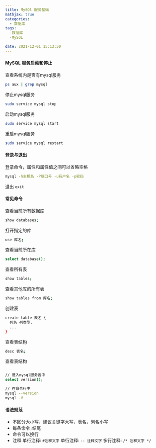 ```yaml
---
title: MySQl 服务基础
mathjax: true
categories:
  - 数据库
tags: 
  -数据库
  -MySQL

date: 2021-12-01 15:13:50
---
```


#### MySQL 服务启动和停止

查看系统内是否有mysql服务

```bash
ps aux | grep mysql
```

停止mysql服务

```bash
sudo service mysql stop
```

启动mysql服务

```bash
sudo service mysql start
```

重启mysql服务

```bash
sudo service mysql restart
```

#### 登录与退出

登录命令，属性和属性值之间可以省略空格

```bash
mysql -h主机名 -P端口号 -u有户名 -p密码
```

退出 `exit`

#### 常见命令

查看当前所有数据库

```bash
show databases;
```

打开指定的库

```bash
use 库名;
```

查看当前所在库

```bash
select database();
```

查看所有表

```bash
show tables;
```

查看其他库的所有表

```bash
show tables from 库名;
```

创建表

```bash
create table 表名 {
  列名 列类型，
  ...
}
```

查看表结构

```bash
desc 表名;
```

查看表结构

```bash

// 进入mysql服务器中
select version();

// 在命令行中
mysql --version
mysql -V
```

#### 语法规范

+ 不区分大小写，建议关键字大写，表名，列名小写
+ 每条命令`;`结尾
+ 命令可以换行
+ 注释
  单行注释: `#注释文字`
  单行注释: `-- 注释文字`
  多行注释: `/* 注释文字 */`

